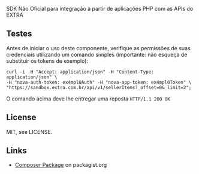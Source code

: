 SDK Não Oficial para integração a partir de aplicações PHP com as APIs do EXTRA

## Testes

Antes de iniciar o uso deste componente, verifique as permissões de suas credenciais
utilizando um comando simples (importante: não esqueça de substituir os tokens de exemplo):

```UNIX 
curl -i -H "Accept: application/json" -H "Content-Type: application/json" \
-H "nova-auth-token: ex4mpl0Auth" -H "nova-app-token: ex4mpl0Token" \
"https://sandbox.extra.com.br/api/v1/sellerItems?_offset=0&_limit=2";
```

O comando acima deve lhe entregar uma reposta ``HTTP/1.1 200 OK``




## License

MIT, see LICENSE.


## Links

* [Composer Package](https://packagist.org/packages/gpupo/extra-sdk) on packagist.org